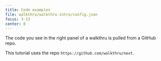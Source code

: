 ```yaml
---
title: Code examples
file: walkthru/walkthru-intro/config.json
focus: 3-13
center: 8
---
```


The code you see in the right panel of a walkthru is pulled from a GitHub repo.

This tutorial uses the repo `https://github.com/walkthru/next`.
